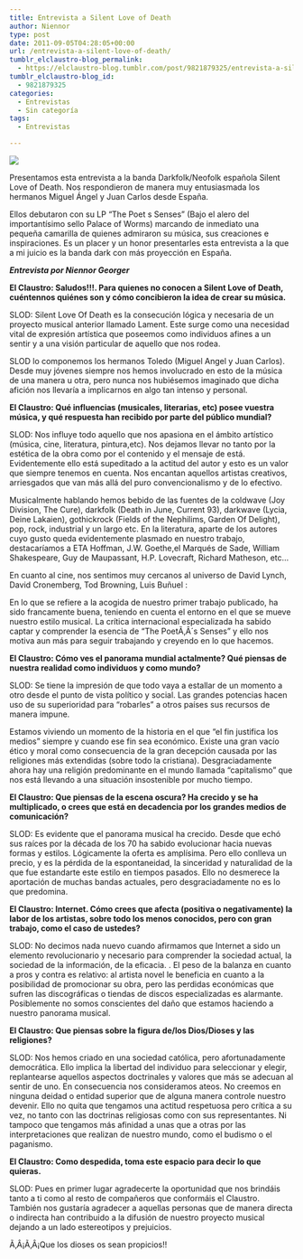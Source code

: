 ```yaml
---
title: Entrevista a Silent Love of Death
author: Niennor
type: post
date: 2011-09-05T04:28:05+00:00
url: /entrevista-a-silent-love-of-death/
tumblr_elclaustro-blog_permalink:
  - https://elclaustro-blog.tumblr.com/post/9821879325/entrevista-a-silent-love-of-death
tumblr_elclaustro-blog_id:
  - 9821879325
categories:
  - Entrevistas
  - Sin categoría
tags:
  - Entrevistas

---
```

<img decoding="async" src="https://64.media.tumblr.com/tumblr_lr18eoo4661r04xdq.jpg" />

Presentamos esta entrevista a la banda Darkfolk/Neofolk española Silent Love of Death. Nos respondieron de manera muy entusiasmada los hermanos Miguel Ángel y Juan Carlos desde España.

Ellos debutaron con su LP &ldquo;The Poet s Senses&rdquo; (Bajo el alero del importantísimo sello Palace of Worms) marcando de inmediato una pequeña camarilla de quienes admiraron su música, sus creaciones e inspiraciones. Es un placer y un honor presentarles esta entrevista a la que a mi juicio es la banda dark con más proyección en España.

**_Entrevista por Niennor Georger_** 

<!-- more -->

**El Claustro: Saludos!!!. Para quienes no conocen a Silent Love of Death, cuéntennos quiénes son y cómo concibieron la idea de crear su música.** 

SLOD: Silent Love Of Death es la consecución lógica y necesaria de un proyecto musical anterior llamado Lament. Este surge como una necesidad vital de expresión artística que poseemos como individuos afines a un sentir y a una visión particular de aquello que nos rodea.

SLOD lo componemos los hermanos Toledo (Miguel Angel y Juan Carlos). Desde muy jóvenes siempre nos hemos involucrado en esto de la música de una manera u otra, pero nunca nos hubiésemos imaginado que dicha afición nos llevaría a implicarnos en algo tan intenso y personal.

**El Claustro: Qué influencias (musicales, literarias, etc) posee vuestra música, y qué respuesta han recibido por parte del público mundial?** 

SLOD: Nos influye todo aquello que nos apasiona en el ámbito artístico (música, cine, literatura, pintura,etc). Nos dejamos llevar no tanto por la estética de la obra como por el contenido y el mensaje de está. Evidentemente ello está supeditado a la actitud del autor y esto es un valor que siempre tenemos en cuenta. Nos encantan aquellos artistas creativos, arriesgados que van más allá del puro convencionalismo y de lo efectivo.

Musicalmente hablando hemos bebido de las fuentes de la coldwave (Joy Division, The Cure), darkfolk (Death in June, Current 93), darkwave (Lycia, Deine Lakaien), gothickrock (Fields of the Nephilims, Garden Of Delight), pop, rock, industrial y un largo etc. En la literatura, aparte de los autores cuyo gusto queda evidentemente plasmado en nuestro trabajo, destacaríamos a ETA Hoffman, J.W. Goethe,el Marqués de Sade, William Shakespeare, Guy de Maupassant, H.P. Lovecraft, Richard Matheson, etc…

En cuanto al cine, nos sentimos muy cercanos al universo de David Lynch, David Cronemberg, Tod Browning, Luis Buñuel :

En lo que se refiere a la acogida de nuestro primer trabajo publicado, ha sido francamente buena, teniendo en cuenta el entorno en el que se mueve nuestro estilo musical. La crítica internacional especializada ha sabido captar y comprender la esencia de &ldquo;The PoetÃ‚Â´s Senses&rdquo; y ello nos motiva aun más para seguir trabajando y creyendo en lo que hacemos.

**El Claustro: Cómo ves el panorama mundial actalmente? Qué piensas de nuestra realidad como individuos y como mundo?** 

SLOD: Se tiene la impresión de que todo vaya a estallar de un momento a otro desde el punto de vista político y social. Las grandes potencias hacen uso de su superioridad para &ldquo;robarles&rdquo; a otros países sus recursos de manera impune.

Estamos viviendo un momento de la historia en el que &ldquo;el fin justifica los medios&rdquo; siempre y cuando ese fin sea económico. Existe una gran vacío ético y moral como consecuencia de la gran decepción causada por las religiones más extendidas (sobre todo la cristiana). Desgraciadamente ahora hay una religión predominante en el mundo llamada &ldquo;capitalismo&rdquo; que nos está llevando a una situación insostenible por mucho tiempo.

**El Claustro: Que piensas de la escena oscura? Ha crecido y se ha multiplicado, o crees que está en decadencia por los grandes medios de comunicación?** 

SLOD: Es evidente que el panorama musical ha crecido. Desde que echó sus raíces por la década de los 70 ha sabido evolucionar hacia nuevas formas y estilos. Lógicamente la oferta es amplísima. Pero ello conlleva un precio, y es la pérdida de la espontaneidad, la sinceridad y naturalidad de la que fue estandarte este estilo en tiempos pasados. Ello no desmerece la aportación de muchas bandas actuales, pero desgraciadamente no es lo que predomina.

**El Claustro: Internet. Cómo crees que afecta (positiva o negativamente) la labor de los artistas, sobre todo los menos conocidos, pero con gran trabajo, como el caso de ustedes?** 

SLOD: No decimos nada nuevo cuando afirmamos que Internet a sido un elemento revolucionario y necesario para comprender la sociedad actual, la sociedad de la información, de la eficacia. . El peso de la balanza en cuanto a pros y contra es relativo: al artista novel le beneficia en cuanto a la posibilidad de promocionar su obra, pero las perdidas económicas que sufren las discográficas o tiendas de discos especializadas es alarmante. Posiblemente no somos conscientes del daño que estamos haciendo a nuestro panorama musical.

**El Claustro: Que piensas sobre la figura de/los Dios/Dioses y las religiones?** 

SLOD: Nos hemos criado en una sociedad católica, pero afortunadamente democrática. Ello implica la libertad del individuo para seleccionar y elegir, replantearse aquellos aspectos doctrinales y valores que más se adecuan al sentir de uno. En consecuencia nos consideramos ateos. No creemos en ninguna deidad o entidad superior que de alguna manera controle nuestro devenir. Ello no quita que tengamos una actitud respetuosa pero crítica a su vez, no tanto con las doctrinas religiosas como con sus representantes. Ni tampoco que tengamos más afinidad a unas que a otras por las interpretaciones que realizan de nuestro mundo, como el budismo o el paganismo.

**El Claustro: Como despedida, toma este espacio para decir lo que quieras.** 

SLOD: Pues en primer lugar agradecerte la oportunidad que nos brindáis tanto a ti como al resto de compañeros que conformáis el Claustro. También nos gustaría agradecer a aquellas personas que de manera directa o indirecta han contribuido a la difusión de nuestro proyecto musical dejando a un lado estereotipos y prejuicios.

Ã‚Â¡Ã‚Â¡Que los dioses os sean propicios!!